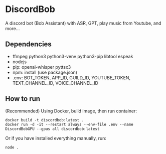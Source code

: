 # DiscordBob
A discord bot (Bob Assistant) with ASR, GPT, play music from Youtube, and more...  

## Dependencies
- ffmpeg python3 python3-venv python3-pip libtool espeak
- nodejs
- pip: openai-whisper pyttsx3
- npm: install (use package.json)
- .env: BOT_TOKEN, APP_ID, GUILD_ID, YOUTUBE_TOKEN, TEXT_CHANNEL_ID, VOICE_CHANNEL_ID

## How to run
(Recommended) Using Docker, build image, then run container:
```
docker build -t discordbob:latest .
docker run -d -it --restart always --env-file .env --name DiscordBobGPU --gpus all discordbob:latest
```

Or if you have installed everything manually, run:
```
node .
```